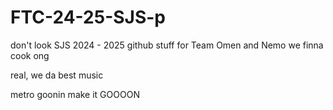 # FTC-24-25-SJS-p
don't look
SJS 2024 - 2025 github stuff for Team Omen and Nemo
we finna cook ong

real, we da best music

metro goonin make it GOOOON